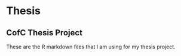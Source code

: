# Thesis
## CofC Thesis Project

These are the R markdown files that I am using for my thesis project.
